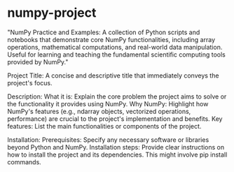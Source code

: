 # numpy-project
"NumPy Practice and Examples: A collection of Python scripts and notebooks that demonstrate core NumPy functionalities, including array operations, mathematical computations, and real-world data manipulation. Useful for learning and teaching the fundamental scientific computing tools provided by NumPy."



Project Title:
A concise and descriptive title that immediately conveys the project's focus.




Description:
What it is: Explain the core problem the project aims to solve or the functionality it provides using NumPy.
Why NumPy: Highlight how NumPy's features (e.g., ndarray objects, vectorized operations, performance) are crucial to the project's implementation and benefits.
Key features: List the main functionalities or components of the project.


Installation:
Prerequisites: Specify any necessary software or libraries beyond Python and NumPy.
Installation steps: Provide clear instructions on how to install the project and its dependencies. This might involve pip install commands.
